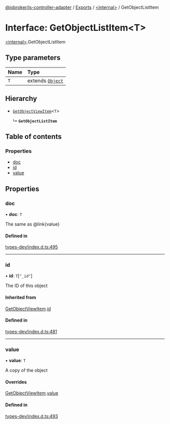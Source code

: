 [@iobroker/js-controller-adapter](../README.md) / [Exports](../modules.md) / [\<internal\>](../modules/internal_.md) / GetObjectListItem

# Interface: GetObjectListItem\<T\>

[\<internal\>](../modules/internal_.md).GetObjectListItem

## Type parameters

| Name | Type |
| :------ | :------ |
| `T` | extends [`Object`](../modules/internal_.md#object) |

## Hierarchy

- [`GetObjectViewItem`](internal_.GetObjectViewItem.md)\<`T`\>

  ↳ **`GetObjectListItem`**

## Table of contents

### Properties

- [doc](internal_.GetObjectListItem.md#doc)
- [id](internal_.GetObjectListItem.md#id)
- [value](internal_.GetObjectListItem.md#value)

## Properties

### doc

• **doc**: `T`

The same as @link{value}

#### Defined in

[types-dev/index.d.ts:495](https://github.com/ioBroker/ioBroker.js-controller/blob/52bf8f589890e40e13e9ca18db712f69fc63488f/packages/types-dev/index.d.ts#L495)

___

### id

• **id**: `T`[``"_id"``]

The ID of this object

#### Inherited from

[GetObjectViewItem](internal_.GetObjectViewItem.md).[id](internal_.GetObjectViewItem.md#id)

#### Defined in

[types-dev/index.d.ts:481](https://github.com/ioBroker/ioBroker.js-controller/blob/52bf8f589890e40e13e9ca18db712f69fc63488f/packages/types-dev/index.d.ts#L481)

___

### value

• **value**: `T`

A copy of the object

#### Overrides

[GetObjectViewItem](internal_.GetObjectViewItem.md).[value](internal_.GetObjectViewItem.md#value)

#### Defined in

[types-dev/index.d.ts:493](https://github.com/ioBroker/ioBroker.js-controller/blob/52bf8f589890e40e13e9ca18db712f69fc63488f/packages/types-dev/index.d.ts#L493)
